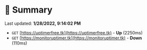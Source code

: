 # 📖 Summary
Last updated: **1/28/2022, 9:14:02 PM**

- `GET` [https://uptimerfree.tk](https://uptimerfree.tk) - **Up** (2250ms)
- `GET` [https://monitoruptimer.tk](https://monitoruptimer.tk) - **Down** (110ms)
